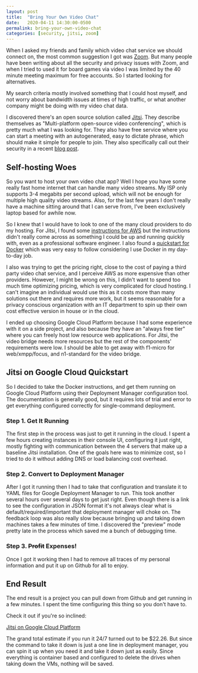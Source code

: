 ```yaml
---
layout: post
title:  "Bring Your Own Video Chat"
date:   2020-04-11 14:30:00-0500
permalink: bring-your-own-video-chat
categories: [security, jitsi, zoom]
---
```


When I asked my friends and family which video chat service we should connect on,
the most common suggestion I got was [Zoom](https://zoom.us/). But many people
have been writing about all the security and privacy issues with Zoom, and when
I tried to used it for board games via video I was limited by the 40 minute
meeting maximum for free accounts. So I started looking for alternatives.

My search criteria mostly involved something that I could host myself, and not
worry about bandwidth issues at times of high traffic, or what another company
might be doing with my video chat data.

I discovered there's an open source solution called [Jitsi](https://jitsi.org/).
They describe themselves as "Multi-platform open-source video conferencing", which
is pretty much what I was looking for. They also have free service where you can
start a meeting with an autogenerated, easy to dictate phrase, which should make
it simple for people to join. They also specifically call out their security in a
recent [blog post](https://jitsi.org/news/security/).

## Self-hosting Woes

So you want to host your own video chat app? Well I hope you have some really
fast home internet that can handle many video streams. My ISP only supports
3-4 megabits per second upload, which will not be enough for multiple high quality
video streams. Also, for the last few years I don't really have a machine sitting around
that I can serve from, I've been exclusively laptop based for awhile now.

So I knew that I would have to look to one of the many cloud providers to do my
hosting. For Jitsi, I found some [instructions for AWS](https://aws.amazon.com/blogs/opensource/getting-started-with-jitsi-an-open-source-web-conferencing-solution/)
but the instructions didn't really come across as something I could be up and
running quickly with, even as a professional software engineer. I also found a
[quickstart for Docker](https://github.com/jitsi/docker-jitsi-meet) which was
very easy to follow considering I use Docker in my day-to-day job.

I also was trying to get the pricing right, close to the cost of paying a third
party video chat service, and I perceive AWS as more expensive than other providers.
However, I might be wrong on this, I didn't want to spend too much time optimizing
pricing, which is very complicated for cloud hosting. I can't imagine an individual
would use this as it costs more than many solutions out there and requires more work,
but it seems reasonable for a privacy conscious organization with an IT department
to spin up their own cost effective version in house or in the cloud.

I ended up choosing Google Cloud Platform because I had some experience with it
on a side project, and also because they have an "always free tier" where you can
freely host low resource web applications. For Jitsi, the video bridge needs more
resources but the rest of the components' requirements were low. I should be able
to get away with f1-micro for web/xmpp/focus, and n1-standard for the video bridge.

## Jitsi on Google Cloud Quickstart

So I decided to take the Docker instructions, and get them running on Google
Cloud Platform using their Deployment Manager configuration tool. The documentation
is generally good, but it requires lots of trial and error to get everything
configured correctly for single-command deployment.

### Step 1. Get It Running

The first step in the process was just to get it running in the cloud. I spent a
few hours creating instances in their console UI, configuring it just right,
mostly fighting with communication between the 4 servers that make up a baseline
Jitsi installation. One of the goals here was to minimize cost, so I tried to
do it without adding DNS or load balancing cost overhead.

### Step 2. Convert to Deployment Manager

After I got it running then I had to take that configuration and translate it to
YAML files for Google Deployment Manager to run. This took another several hours
over several days to get just right. Even though there is a link to see the
configuration in JSON format it's not always clear what is default/required/important
that deployment manager will choke on. The feedback loop was also really slow
because bringing up and taking down machines takes a few minutes of time. I
discovered the "preview" mode pretty late in the process which saved me a bunch
of debugging time.

### Step 3. ~~Profit~~ Expenses!

Once I got it working then I had to remove all traces of my personal information
and put it up on Github for all to enjoy.

## End Result

The end result is a project you can pull down from Github and get running in a
few minutes. I spent the time configuring this thing so you don't have to.

Check it out if you're so inclined:

[Jitsi on Google Cloud Platform](https://github.com/baritonehands/jitsi-gcp)

The grand total estimate if you run it 24/7 turned out to be $22.26. But since
the command to take it down is just a one line in deployment manager, you can
spin it up when you need it and take it down just as easily. Since everything is
container based and configured to delete the drives when taking down the VMs,
nothing will be saved.
